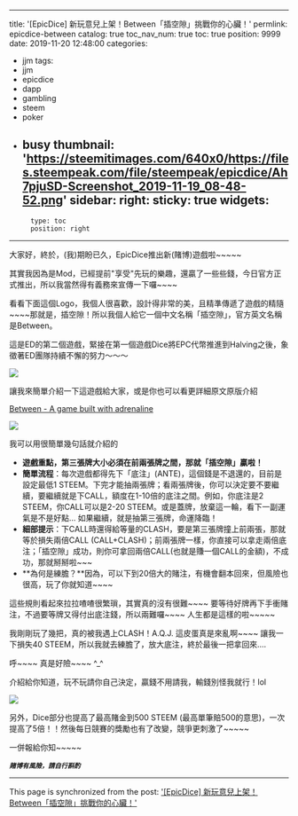 
---
title: '[EpicDice] 新玩意兒上架！Between「插空隙」挑戰你的心臟！'
permlink: epicdice-between
catalog: true
toc_nav_num: true
toc: true
position: 9999
date: 2019-11-20 12:48:00
categories:
- jjm
tags:
- jjm
- epicdice
- dapp
- gambling
- steem
- poker
- busy
thumbnail: 'https://steemitimages.com/640x0/https://files.steempeak.com/file/steempeak/epicdice/Ah7pjuSD-Screenshot_2019-11-19_08-48-52.png'
sidebar:
    right:
        sticky: true
widgets:
    -
        type: toc
        position: right
---


大家好，終於，(我)期盼已久，EpicDice推出新(賭博)遊戲啦~~~~~

其實我因為是Mod，已經提前"享受"先玩的樂趣，還贏了一些些錢，今日官方正式推出，所以我當然得有義務來宣傳一下囉~~~~

看看下面這個Logo，我個人很喜歡，設計得非常的美，且精準傳遞了遊戲的精隨~~~~那就是，插空隙！所以我個人給它一個中文名稱「插空隙」，官方英文名稱是Between。

這是ED的第二個遊戲，緊接在第一個遊戲Dice將EPC代幣推進到Halving之後，象徵著ED團隊持續不懈的努力～～～

![](https://steemitimages.com/640x0/https://files.steempeak.com/file/steempeak/epicdice/Ah7pjuSD-Screenshot_2019-11-19_08-48-52.png)

讓我來簡單介紹一下這遊戲給大家，或是你也可以看更詳細原文原版介紹

[Between - A game built with adrenaline](https://steemit.com/epicdice/@epicdice/between-a-game-built-with-adrenaline)

![](https://cdn.steemitimages.com/DQmZPcyvkup8hoPTw7YwUiVKFKBpcSud2g5ZC9wHSrTHQM7/image.png)

我可以用很簡單幾句話就介紹的

* **遊戲重點，第三張牌大小必須在前兩張牌之間，那就「插空隙」贏啦！**
* **簡單流程**：每次遊戲都得先下「底注」(ANTE)，這個錢是不退還的，目前是設定最低1 STEEM。下完才能抽兩張牌；看兩張牌後，你可以決定要不要繼續，要繼續就是下CALL，額度在1-10倍的底注之間。例如，你底注是2 STEEM，你CALL可以是2-20 STEEM。或是蓋牌，放棄這一輪，看下一副運氣是不是好點... 如果繼續，就是抽第三張牌，命運降臨！
* **細部提示**：下CALL時還得給等量的CLASH，要是第三張牌撞上前兩張，那就等於損失兩倍CALL (CALL+CLASH)；前兩張牌一樣，你直接可以拿走兩倍底注；「插空隙」成功，則你可拿回兩倍CALL(也就是賺一個CALL的金額)，不成功，那就掰掰啦~~~
* **為何是練膽？**因為，可以下到20倍大的賭注，有機會翻本回來，但風險也很高，玩了你就知道~~~~

這些規則看起來拉拉喳喳很繁瑣，其實真的沒有很難~~~~ 要等待好牌再下手衝賭注，不過要等牌又得付出底注錢，所以兩難囉~~~~ 人生都是這樣的啦~~~~~

我剛剛玩了幾把，真的被我遇上CLASH！A.Q.J. 這皮蛋真是來亂啊~~~~ 讓我一下損失40 STEEM，所以我就去練膽了，放大底注，終於最後一把拿回來.... 

呼~~~~ 真是好險~~~~ ^_^ 

介紹給你知道，玩不玩請你自己決定，贏錢不用請我，輸錢別怪我就行！lol

![](https://steemitimages.com/640x0/https://cdn.steemitimages.com/DQmbzs8Wbbm1WE5qwHTwd4iRqBwicQCdf5ETZtrAkozDRC4/Artboard%205@20x.png)

另外，Dice部分也提高了最高賭金到500 STEEM (最高單筆賠500的意思)，一次提高了5倍！！然後每日競賽的獎勵也有了改變，競爭更刺激了~~~~~

一併報給你知~~~~~

<sub>***賭博有風險，請自行斟酌***</sub>

- - -

This page is synchronized from the post: ['[EpicDice] 新玩意兒上架！Between「插空隙」挑戰你的心臟！'](https://steemit.com/@deanliu/epicdice-between)
